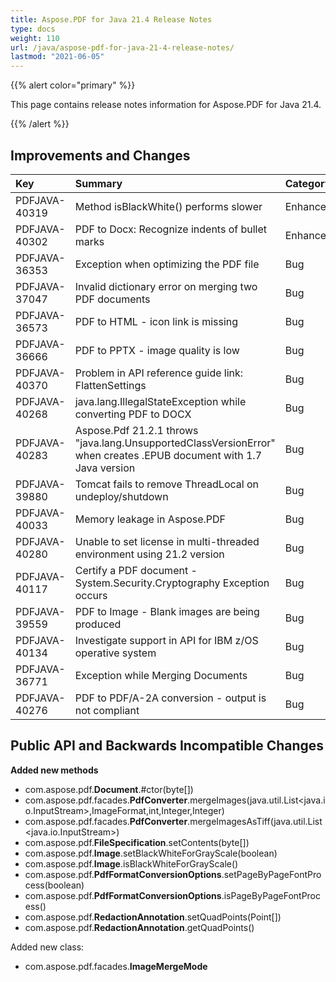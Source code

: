 ```yaml
---
title: Aspose.PDF for Java 21.4 Release Notes
type: docs
weight: 110
url: /java/aspose-pdf-for-java-21-4-release-notes/
lastmod: "2021-06-05"
---
```


{{% alert color="primary" %}}

This page contains release notes information for Aspose.PDF for Java 21.4.

{{% /alert %}}
## **Improvements and Changes**

|**Key**|**Summary**|**Category**|
| :- | :- | :- |
|PDFJAVA-40319|Method isBlackWhite() performs slower|Enhancement|
|PDFJAVA-40302|PDF to Docx: Recognize indents of bullet marks|Enhancement|
|PDFJAVA-36353|Exception when optimizing the PDF file|Bug|
|PDFJAVA-37047|Invalid dictionary error on merging two PDF documents|Bug|
|PDFJAVA-36573|PDF to HTML - icon link is missing|Bug|
|PDFJAVA-36666|PDF to PPTX - image quality is low|Bug|
|PDFJAVA-40370|Problem in API reference guide link: FlattenSettings|Bug|
|PDFJAVA-40268|java.lang.IllegalStateException while converting PDF to DOCX|Bug|
|PDFJAVA-40283|Aspose.Pdf 21.2.1 throws "java.lang.UnsupportedClassVersionError" when creates .EPUB document with 1.7 Java version|Bug|
|PDFJAVA-39880|Tomcat fails to remove ThreadLocal on undeploy/shutdown|Bug|
|PDFJAVA-40033|Memory leakage in Aspose.PDF|Bug|
|PDFJAVA-40280|Unable to set license in multi-threaded environment using 21.2 version|Bug|
|PDFJAVA-40117|Certify a PDF document - System.Security.Cryptography Exception occurs|Bug|
|PDFJAVA-39559|PDF to Image - Blank images are being produced|Bug|
|PDFJAVA-40134|Investigate support in API for IBM z/OS operative system|Bug|
|PDFJAVA-36771|Exception while Merging Documents|Bug|
|PDFJAVA-40276|PDF to PDF/A-2A conversion - output is not compliant|Bug|


## **Public API and Backwards Incompatible Changes**



**Added new methods** 
- com.aspose.pdf.**Document**.#ctor(byte[])
- com.aspose.pdf.facades.**PdfConverter**.mergeImages(java.util.List<java.io.InputStream>,ImageFormat,int,Integer,Integer)
- com.aspose.pdf.facades.**PdfConverter**.mergeImagesAsTiff(java.util.List<java.io.InputStream>)
- com.aspose.pdf.**FileSpecification**.setContents(byte[])
- com.aspose.pdf.**Image**.setBlackWhiteForGrayScale(boolean)
- com.aspose.pdf.**Image**.isBlackWhiteForGrayScale()
- com.aspose.pdf.**PdfFormatConversionOptions**.setPageByPageFontProcess(boolean)
- com.aspose.pdf.**PdfFormatConversionOptions**.isPageByPageFontProcess()
- com.aspose.pdf.**RedactionAnnotation**.setQuadPoints(Point[])
- com.aspose.pdf.**RedactionAnnotation**.getQuadPoints()


Added new class:
- com.aspose.pdf.facades.**ImageMergeMode**


